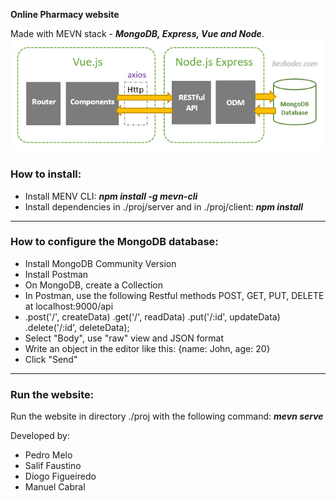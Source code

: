 **Online Pharmacy website**

Made with MEVN stack - ***MongoDB, Express, Vue and Node***.
![arquitetura](./mevn_architecture.png)

### How to install:
- Install MENV CLI: ***npm install -g mevn-cli***
- Install dependencies in ./proj/server and in ./proj/client: ***npm install***
--------
### How to configure the MongoDB database:
- Install MongoDB Community Version
- Install Postman
- On MongoDB, create a Collection
- In Postman, use the following Restful methods POST, GET, PUT, DELETE at localhost:9000/api
-   .post('/', createData)
    .get('/', readData)
    .put('/:id', updateData)
    .delete('/:id', deleteData);
- Select "Body", use "raw" view and JSON format
- Write an object in the editor like this: {name: John, age: 20}
- Click "Send"
------------
### Run the website:
Run the website in directory ./proj with the following command: ***mevn serve***


Developed by:
- Pedro Melo
- Salif Faustino
- Diogo Figueiredo
- Manuel Cabral
